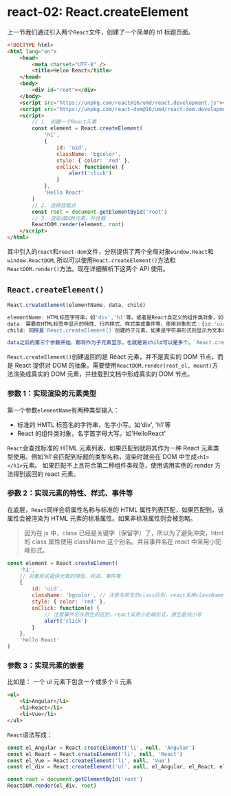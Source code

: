 # react-02: React.createElement
<!--
 * @Author: Tom xu
 * @LastEditors: Tom xu
 * @createTime: 2019-09-18 22:29:44
 * @LastEditTime: 2019-09-19 23:49:08
 * @Description:
 -->


上一节我们通过引入两个`React`文件，创建了一个简单的 h1 标题页面。

```html
<!DOCTYPE html>
<html lang="en">
    <head>
        <meta charset="UTF-8" />
        <title>Heloo React</title>
    </head>
    <body>
        <div id="root"></div>
    </body>
    <script src="https://unpkg.com/react@16/umd/react.development.js"></script>
    <script src="https://unpkg.com/react-dom@16/umd/react-dom.development.js"></script>
    <script>
        // 1. 创建一个React元素
        const element = React.createElement(
            'h1',
            {
                id: 'uid',
                className: 'bgcolor',
                style: { color: 'red' },
                onClick: function(e) {
                    alert('click')
                }
            },
            'Hello React'
        )
        // 2. 选择挂载点
        const root = document.getElementById('root')
        // 3. 渲染成DOM元素，并挂载
        ReactDOM.render(element, root)
    </script>
</html>
```

其中引入的`react`和`react-dom`文件，分别提供了两个全局对象`window.React`和`window.ReactDOM`, 所以可以使用`React.createElement()`方法和`ReactDOM.render()`方法。现在详细解析下这两个 API 使用。

## `React.createElement()`

```js
React.createElement(elementName, data, child)

elementName: HTML标签字符串，如'div','h1'等。或者是React自定义的组件类对象，如<HelloReact />。
data: 需要在HTML标签中显示的特性、行内样式、样式类或事件等，使用对象形式：{id:'uid', name:'Tom'}，如果不需要在html标签上显示任何特性，则输入`null`。
child: 同样是`React.createElement()`创建的子元素，如果是字符串形式则显示为文本内容。

data之后的第三个参数开始，都将作为子元素显示，也就是说child可以是多个。`React.createElement(elementName, attr, child1, child2, child3, ...)`
```

`React.createElement()`创建返回的是 React 元素，并不是真实的 DOM 节点，而是 React 提供对 DOM 的抽象。需要使用`ReactDOM.render(reat_el, mount)`方法渲染成真实的 DOM 元素，并挂载到文档中形成真实的 DOM 节点。

### 参数 1：实现渲染的元素类型

第一个参数`elementName`有两种类型输入：

-   标准的 HMTL 标签名的字符串，名字小写。如'div', 'h1'等
-   React 的组件类对象，名字首字母大写。如'HelloReact'

`React`会查找标准的 HTML 元素列表，如果匹配到就将其作为一种 React 元素类型使用。例如'h1'会匹配到标题的类型名称，渲染时就会在 DOM 中生成`<h1></h1>`元素。
如果匹配不上且符合第二种组件类规范，使用调用实例的 render 方法得到返回的 react 元素。

### 参数 2：实现元素的特性、样式、事件等

在底层，`React`同样会将属性名称与标准的 HTML 属性列表匹配，如果匹配到，该属性会被渲染为 HTML 元素的标准属性。如果非标准属性则会被忽略。

> 因为在 js 中，class 已经是关键字（保留字）了，所以为了避免冲突，html 的 class 属性使用 className 这个别名。并且事件名在 react 中采用小驼峰形式。

```js
const element = React.createElement(
    'h1',
    // 对象形式提供元素的特性、样式、事件等
    {
        id: 'uid',
        className: 'bgcolor', // 注意与原生的class区别，react采用className来代表原生的class功能
        style: { color: 'red' },
        onClick: function(e) {
            // 注意事件名与原生的区别，react采用小驼峰形式，原生是纯小写
            alert('click')
        }
    },
    'Hello React'
)
```

### 参数 3：实现元素的嵌套

比如是： 一个 ul 元素下包含一个或多个 li 元素

```html
<ul>
    <li>Angular</li>
    <li>React</li>
    <li>Vue</li>
</ul>
```

`React`语法写成：

```js
const el_Angular = React.createElement('li', null, 'Angular')
const el_React = React.createElement('li', null, 'React')
const el_Vue = React.createElement('li', null, 'Vue')
const el_div = React.createElement('ul', null, el_Angular, el_React, el_Vue)

const root = document.getElementById('root')
ReactDOM.render(el_div, root)
```
